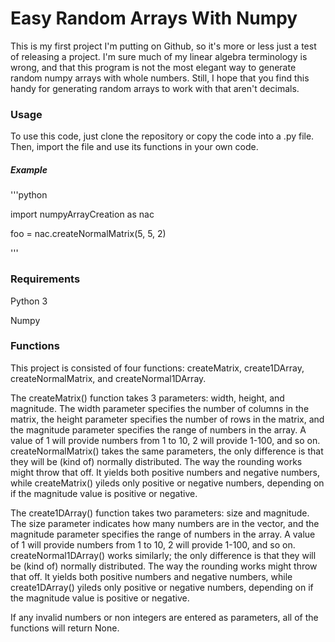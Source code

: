 <h1>Easy Random Arrays With Numpy</h1>

<p> This is my first project I'm putting on Github, so it's more or less
just a test of releasing a project. I'm sure much of my linear algebra
terminology is wrong, and that this program is not the most elegant way to
generate random numpy arrays with whole numbers. Still, I hope that you find
this handy for generating random arrays to work with that aren't decimals. </p>

<h3> Usage </h3>
<p>To use this code, just clone the repository or copy the code into a .py file.
Then, import the file and use its functions in your own code.</p>

<h5>Example</h5>
'''python
<p> import numpyArrayCreation as nac </p>
<p> foo = nac.createNormalMatrix(5, 5, 2)
</p>
'''

<h3>Requirements</h3>
<p>Python 3</p>
<p>Numpy</p>

<h3>Functions</h3>
<p> This project is consisted of four functions: createMatrix, create1DArray,
createNormalMatrix, and createNormal1DArray.</p><p> The createMatrix() function takes
3 parameters: width, height, and magnitude. The width parameter specifies
the number of columns in the matrix, the height parameter specifies the number
of rows in the matrix, and the magnitude parameter specifies the range
of numbers in the array. A value of 1 will provide numbers from 1 to 10, 2 will
provide 1-100, and so on. createNormalMatrix() takes the same parameters, the only difference is that they will be (kind of) normally distributed. The way the rounding
works might throw that off. It yields both positive numbers and negative numbers, while createMatrix() yileds only positive or negative numbers, depending on if the magnitude value is positive or negative. </p>

<p>The create1DArray() function takes two parameters: size and magnitude. The
size parameter indicates how many numbers are in the vector, and the magnitude parameter specifies the range
of numbers in the array. A value of 1 will provide numbers from 1 to 10, 2 will
provide 1-100, and so on. createNormal1DArray()  works similarly; the only difference is that they will be (kind of) normally distributed. The way the rounding
works might throw that off. It yields both positive numbers and negative numbers, while create1DArray() yileds only positive or negative numbers, depending on if the magnitude value is positive or negative.</p>

<p>If any invalid numbers or non integers are entered as parameters, all of the functions will return None.</p>
